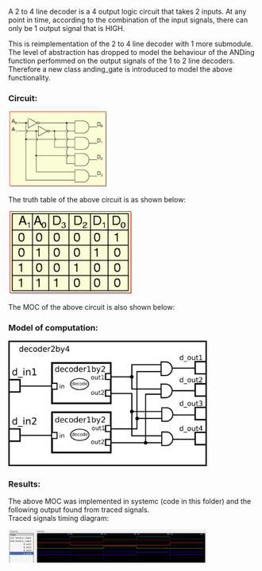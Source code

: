 A 2 to 4 line decoder is a 4 output logic circuit that takes 2 inputs. At any point in time, according to the combination of the input signals, there can only be 1 output signal that is HIGH. 

This is reimplementation of the 2 to 4 line decoder with 1 more submodule. The level of abstraction has dropped to model the behaviour of the ANDing function perfommed on the output signals of the 1 to 2 line decoders.
Therefore a new class anding_gate is introduced to model the above functionality.
 
### Circuit:
<p align="left">
  <img src="images/2-to-4-Decoder-Circuit.jpg" width="200"/>
</p>

The truth table of the above circuit is as shown below:

<p align="left">
  <img src="images/truth-table.jpg" width="250"/>
</p>

The MOC of the above circuit is also shown below:

### Model of computation:
<p align="left">
  <img src="images/moc.png" width="400"/>
</p>

### Results:
The above MOC was implemented in systemc (code in this folder) and the following output found from traced signals.<br>
Traced signals timing diagram:

<p align="left">
  <img src="images/result.png" width="400"/>
<p>

